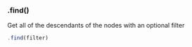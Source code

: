 ### .find()

Get all of the descendants of the nodes with an optional filter

```js
.find(filter)
```
